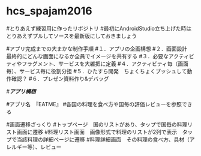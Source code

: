 # hcs_spajam2016

#とりあえず練習用に作ったリポジトリ
#最初にAndroidStudio立ち上げた時はとりあえずプルしてソースを最新版にしておきましょう

#アプリ完成までの大まかな制作手順
#１．アプリの企画構想
#２．画面設計　最終的にどんな画面になるか全員でイメージを共有する
#３．必要なアクティビティやフラグメント、サービスを大雑把に定義
#４．アクティビティ毎（画面毎）、サービス毎に役割分担
#５．ひたすら開発　ちょくちょくプッシュして動作確認？
#６．プレゼン資料作り&デバッグ

#*****************アプリ構想*****************

#アプリ名　『EATME』
#各国の料理を食べ方や国毎の評価レビューを参照できる

#画面遷移ざっくり
#トップページ　国のリストがあり、タップで国毎の料理リスト画面に遷移
#料理リスト画面　画像形式で料理のリストが2列で表示　タップで当該料理の詳細ページに遷移
#料理詳細画面　その料理の食べ方、具材（アレルギー等）、レビュー
